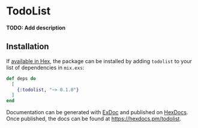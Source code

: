 # TodoList

**TODO: Add description**

## Installation

If [available in Hex](https://hex.pm/docs/publish), the package can be installed
by adding `todolist` to your list of dependencies in `mix.exs`:

```elixir
def deps do
  [
    {:todolist, "~> 0.1.0"}
  ]
end
```

Documentation can be generated with [ExDoc](https://github.com/elixir-lang/ex_doc)
and published on [HexDocs](https://hexdocs.pm). Once published, the docs can
be found at <https://hexdocs.pm/todolist>.


